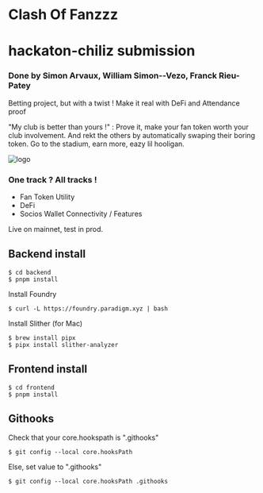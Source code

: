 # Clash Of Fanzzz
# hackaton-chiliz submission

### Done by Simon Arvaux, William Simon--Vezo, Franck Rieu-Patey

Betting project, but with a twist !
Make it real with DeFi and Attendance proof

"My club is better than yours !" : Prove it, make your fan token worth your club involvement. And rekt the others by automatically swaping their boring token. Go to the stadium, earn more, eazy lil hooligan.

![logo](https://github.com/Varadiell/hackaton-chiliz/tree/main/assets/logoVecto2.png "Logo")

### One track ? All tracks !
- Fan Token Utility
- DeFi
- Socios Wallet Connectivity / Features 

Live on mainnet, test in prod.



## Backend install

```
$ cd backend
$ pnpm install
```

Install Foundry
```
$ curl -L https://foundry.paradigm.xyz | bash
```

Install Slither (for Mac)
```
$ brew install pipx
$ pipx install slither-analyzer
```

## Frontend install

```
$ cd frontend
$ pnpm install
```

## Githooks

Check that your core.hookspath is ".githooks"
```
$ git config --local core.hooksPath
```

Else, set value to ".githooks"
```
$ git config --local core.hooksPath .githooks
```

